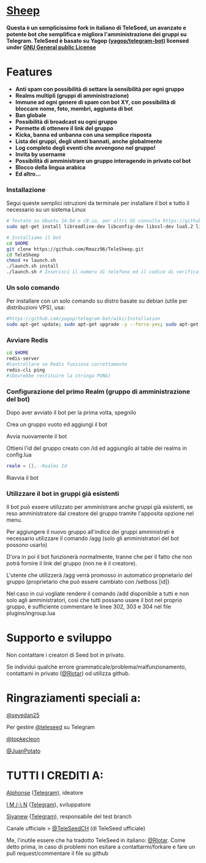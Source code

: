 # [Sheep](https://telegram.me/Sheeppy) 
**Questa è un semplicissimo fork in italiano di TeleSeed, un avanzato e potente bot che semplifica e migliora l'amministrazione dei gruppi su Telegram. TeleSeed è basato su Yagop ([yagop/telegram-bot](https://github.com/yagop/telegram-bot)) licensed under [GNU General public License](https://github.com/SEEDTEAM/TeleSeed/blob/master/LICENSE)**
# Features

* **Anti spam con possibilità di settare la sensibilità per ogni gruppo**
* **Realms multipli (gruppi di amministrazione)**
* **Immune ad ogni genere di spam con bot XY, con possibilità di bloccare nome, foto, membri, aggiunta di bot**
* **Ban globale**
* **Possibilità di broadcast su ogni gruppo**
* **Permette di ottenere il link del gruppo**
* **Kicka, banna ed unbanna con una semplice risposta**
* **Lista dei gruppi, degli utenti bannati, anche globalmente**
* **Log completo degli eventi che avvengono nel gruppo!**
* **Invita by username**
* **Possibilità di amministrare un gruppo interagendo in privato col bot**
* **Blocco della lingua arabica**
* **Ed altro...**

### Installazione
Segui queste semplici istruzioni da terminale per installare il bot e tutto il necessario su un sistema Linux
```bash
# Testato su Ubuntu 14.04 e c9.io, per altri OS consulta https://github.com/yagop/telegram-bot/wiki/Installation
sudo apt-get install libreadline-dev libconfig-dev libssl-dev lua5.2 liblua5.2-dev libevent-dev make unzip git redis-server g++ libjansson-dev libpython-dev expat libexpat1-dev
```

```bash
# Installiamo il bot
cd $HOME
git clone https://github.com/Rmazz96/TeleSheep.git
cd TeleSheep
chmod +x launch.sh
./launch.sh install
./launch.sh # Inserisci il numero di telefono ed il codice di verifica.
```
### Un solo comando
Per installare con un solo comando su distro basate su debian (utile per distribuzioni VPS), usa:
```sh
#https://github.com/yagop/telegram-bot/wiki/Installation
sudo apt-get update; sudo apt-get upgrade -y --force-yes; sudo apt-get dist-upgrade -y --force-yes; sudo apt-get install libreadline-dev libconfig-dev libssl-dev lua5.2 liblua5.2-dev libevent-dev libjansson* libpython-dev make unzip git redis-server g++ -y --force-yes && git clone https://github.com/SEEDTEAM/TeleSeed.git && cd TeleSeed && chmod +x launch.sh && ./launch.sh install && ./launch.sh
```
### Avviare Redis
```bash
cd $HOME
redis-server
#Controllare se Redis funziona correttamente
redis-cli ping
#(Dovrebbe restituire la stringa PONG)
```

### Configurazione del primo Realm (gruppo di amministrazione del bot)

Dopo aver avviato il bot per la prima volta, spegnilo

Crea un gruppo vuoto ed aggiungi il bot

Avvia nuovamente il bot

Ottieni l'id del gruppo creato con /id ed aggiungilo al table dei realms in config.lua

```lua
realm = {},--Realms Id
```
Riavvia il bot

### Utilizzare il bot in gruppi già esistenti

Il bot può essere utilizzato per amministrare anche gruppi già esistenti, se reso amministratore dal creatore del gruppo tramite l'apposita opzione nel menu.

Per aggiungere il nuovo gruppo all'indice dei gruppi amministrati è necessario utilizzare il comando /agg (solo gli amministratori del bot possono usarlo)

D'ora in poi il bot funzionerà normalmente, tranne che per il fatto che non potrà fornire il link del gruppo (non ne è il creatore).

L'utente che utilizzerà /agg verrà promosso in automatico proprietario del gruppo (proprietario che può essere cambiato con /setboss [id])

Nel caso in cui vogliate rendere il comando /add disponibile a tutti e non solo agli amministratori, così che tutti possano usare il bot nel proprio gruppo, è sufficiente commentare le linee 302, 303 e 304 nel file plugins/ingroup.lua


# Supporto e sviluppo

Non contattare i creatori di Seed bot in privato.

Se individui qualche errore grammaticale/problema/malfunzionamento, contattami in privato ([@Rlotar](https://telegram.me/Rlotar)) od utilizza github.


# Ringraziamenti speciali a:
[@seyedan25](https://telegram.me/seyedan25)

Per gestire [@teleseed](https://telegram.me/TeleSeed) su Telegram

[@topkecleon](https://github.com/topkecleon)

[@JuanPotato](https://github.com/JuanPotato)

# TUTTI I CREDITI A:

[Alphonse](https://github.com/hmon) ([Telegram](https://telegram.me/iwals)), ideatore

[I M /-\ N](https://github.com/imandaneshi) ([Telegram](https://telegram.me/imandaneshi)), sviluppatore

[Siyanew](https://github.com/Siyanew) ([Telegram](https://telegram.me/Siyanew)), responsabile del test branch

Canale ufficiale > [@TeleSeedCH](https://telegram.me/teleseedch) (di TeleSeed ufficiale)

Me, l'inutile essere che ha tradotto TeleSeed in italiano: [@Rlotar](https://telegram.me/Rlotar). Come detto prima, in caso di problemi non esitare a contattarmi/forkare e fare un pull request/commentare il file su github

